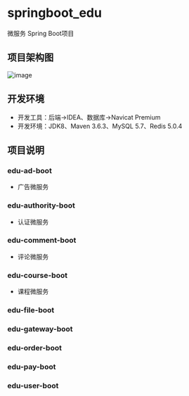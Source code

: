 # springboot_edu
微服务 Spring Boot项目

## 项目架构图
![image](https://user-images.githubusercontent.com/16054555/183021828-222360e8-0ab9-4175-8b1a-d7715c166a7f.png)


## 开发环境
- 开发工具：后端->IDEA、数据库->Navicat Premium
- 开发环境：JDK8、Maven 3.6.3、MySQL 5.7、Redis 5.0.4

## 项目说明
### edu-ad-boot
- 广告微服务

### edu-authority-boot
- 认证微服务

### edu-comment-boot
- 评论微服务

### edu-course-boot
- 课程微服务

### edu-file-boot
### edu-gateway-boot
### edu-order-boot
### edu-pay-boot
### edu-user-boot
